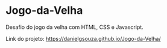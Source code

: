# Jogo-da-Velha
Desafio do jogo da velha com HTML, CSS e Javascript.

Link do projeto: https://danielgsouza.github.io/Jogo-da-Velha/
